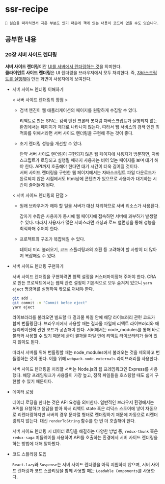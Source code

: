 # ssr-recipe

```
🤟 실습을 따라하면서 지운 부분도 있기 때문에 책에 있는 내용이 코드에 없을 수도 있습니다.
```

## 공부한 내용
### 20장 서버 사이드 렌더링
**서버 사이드 렌더링**이란 <u>UI를 서버에서 렌더링하는 것</u>을 의미한다.<br>
**클라이언트 사이드 렌더링**은 UI 렌더링을 브라우저에서 모두 처리한다. 즉, <u>자바스크립트를 실행해야</u> 만든 화면이 사용자에게 보여진다.

- 서버 사이드 렌더링 이해하기

    < 서버 사이드 렌더링의 장점 >
    - 검색 엔진이 웹 애플리케이션의 페이지를 원활하게 수집할 수 있다.

        리액트로 만든 SPA는 검색 엔진 크롤러 봇처럼 자바스크립트가 실행되지 않는 환경에서는 페이지가 제대로 나타나지 않는다. 따라서 웹 서비스의 검색 엔진 최적화를 위해서라면 서버 사이드 렌더링을 구현해 주는 것이 좋다.

    - 초기 렌더링 성능을 개선할 수 있다.

        만약 서버 사이드 렌더링이 구현되지 않은 웹 페이지에 사용자가 방문하면, 자바스크립트가 로딩되고 실행될 때까지 사용자는 비어 있는 페이지를 보며 대기 해야 한다. API까지 호출해야 한다면 대기 시간이 더욱 길어질 것이다.<br>
        서버 사이드 렌더링을 구현한 웹 페이지에서는 자바스크립트 파일 다운로드가 완료되지 않은 시점에서도 html상에 콘텐츠가 있으므로 사용자가 대기하는 시간이 줄어들게 된다.

    < 서버 사이드 렌더링의 단점 >
    - 원래 브라우저가 해야 할 일을 서버가 대신 처리하므로 서버 리소스가 사용된다.

        갑자기 수많은 사용자가 동시에 웹 페이지에 접속하면 서버에 과부하가 발생할 수 있다. 따라서 사용자가 많은 서비스라면 캐싱과 로드 밸런싱을 통해 성능을 최적화해 주어야 한다.

    - 프로젝트의 구조가 복잡해질 수 있다.

        데이터 미리 불러오기, 코드 스플리팅과의 호환 등 고려해야 할 사항이 더 많아져 복잡해질 수 있다.

- 서버 사이드 렌더링 구현하기

    서버 사이드 렌더링을 구현하려면 웹팩 설정을 커스터마이징해 주어야 한다. CRA로 만든 프로젝트에서는 웹팩 관련 설정이 기본적으로 모두 숨겨져 있으니 `yarn eject` 명령어를 실행하여 밖으로 꺼내야 한다.
    ```bash
    git add .
    git commit -m "Commit befoe eject"
    yarn eject
    ```

    라이브러리를 불러오면 빌드할 때 결과물 파일 안에 해당 라이브러리 관련 코드가 함께 번들링된다. 브라우저에서 사용할 때는 결과물 파일에 리액트 라이브러리와 애플리케이션에 관한 코드가 공존해야 한다. 서버에서는 node_modules를 통해 바로 불러와 사용할 수 있기 때문에 굳이 결과물 파일 안에 리액트 라이브러리가 들어 있지 않아도 된다.

    따라서 서버를 위해 번들링할 때는 node_modules에서 불러오는 것을 제외하고 번들링하는 것이 좋다. 이를 위해 `webpack-node-externals` 라이브러리를 사용한다.

    서버 사이드 렌더링을 처리할 서버는 Node.js의 웹 프레임워크인 Express를 사용 했다. 해당 프레임워크가 사용률이 가장 높고, 정적 파일들을 호스팅할 때도 쉽게 구현할 수 있기 때문이다.

- 데이터 로딩

    데이터 로딩을 한다는 것은 API 요청을 의미한다. 일반적인 브라우저 환경에서는 API를 요청하고 응답을 받아 와서 리액트 state 혹은 리덕스 스토어에 넣어 자동으로 리렌더링하지만 서버의 경우 문자열 형태로 렌더링하기 때문에 자동으로 리렌더링되지 않는다. 대신 `renderToString` 함수를 한 번 더 호출해야 한다.

    서버 사이드 렌더링 시 데이터 로딩을 해결하는 다양한 방법 중, `redux-thunk` 혹은 `redux-saga` 미들웨어를 사용하여 API를 호출하는 환경에서 서버 사이드 렌더링을 하는 방법에 대해 알아봤다.

- 코드 스플리팅 도입

    `React.lazy`와 `Suspense`는 서버 사이드 렌더링을 아직 지원하지 않으며, 서버 사이드 렌더링과 코드 스플리팅을 함께 사용할 때는 `Loadable Components`를 사용한다.